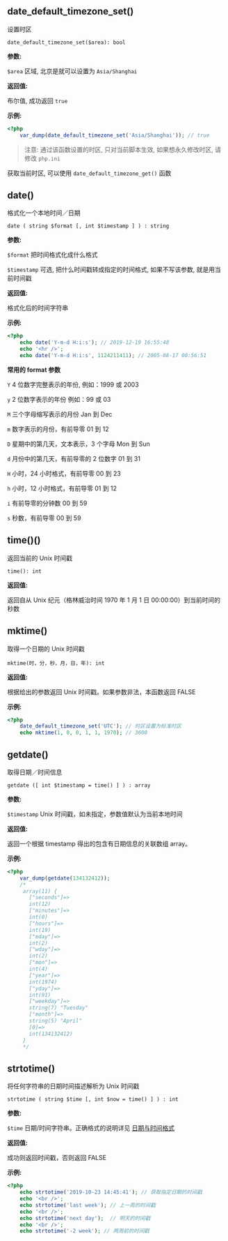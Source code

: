 ## date_default_timezone_set()

设置时区

```
date_default_timezone_set($area): bool
```

**参数:**

`$area` 区域, 北京是就可以设置为 `Asia/Shanghai`

**返回值:**

布尔值, 成功返回 `true` 

**示例:**

```php
<?php
	var_dump(date_default_timezone_set('Asia/Shanghai')); // true
```

> 注意: 通过该函数设置的时区, 只对当前脚本生效, 如果想永久修改时区, 请修改 `php.ini`

获取当前时区, 可以使用 `date_default_timezone_get()` 函数

## date()

格式化一个本地时间／日期

```
date ( string $format [, int $timestamp ] ) : string
```

**参数:**

`$format` 把时间格式化成什么格式

`$timestamp` 可选, 把什么时间戳转成指定的时间格式, 如果不写该参数, 就是用当前时间戳

**返回值:**

格式化后的时间字符串

**示例:**

```php
<?php
	echo date('Y-m-d H:i:s'); // 2019-12-19 16:55:48
	echo '<hr />';
	echo date('Y-m-d H:i:s', 1124211411); // 2005-08-17 00:56:51
```

**常用的 format 参数**

`Y` 4 位数字完整表示的年份, 例如：1999 或 2003

`y` 2 位数字表示的年份	例如：99 或 03

`M` 三个字母缩写表示的月份	Jan 到 Dec

`m` 数字表示的月份，有前导零	01 到 12

`D` 星期中的第几天，文本表示，3 个字母	Mon 到 Sun

`d` 月份中的第几天，有前导零的 2 位数字	01 到 31

`H` 小时，24 小时格式，有前导零	00 到 23

`h` 小时，12 小时格式，有前导零	01 到 12

`i` 有前导零的分钟数	00 到 59

`s` 秒数，有前导零	00 到 59

## time()()

返回当前的 Unix 时间戳

```
time(): int
```

**返回值:**

返回自从 Unix 纪元（格林威治时间 1970 年 1 月 1 日 00:00:00）到当前时间的秒数

## mktime()

取得一个日期的 Unix 时间戳

```
mktime(时，分，秒，月，日，年): int
```

**返回值:**

根据给出的参数返回 Unix 时间戳。如果参数非法，本函数返回 FALSE

**示例:**

```php
<?php
	date_default_timezone_set('UTC'); // 时区设置为标准时区
	echo mktime(1, 0, 0, 1, 1, 1970); // 3600
```

## getdate()

取得日期／时间信息

```
getdate ([ int $timestamp = time() ] ) : array
```

**参数:**

`$timestamp` Unix 时间戳，如未指定，参数值默认为当前本地时间

**返回值:**

返回一个根据 timestamp 得出的包含有日期信息的关联数组 array。 

**示例:**

```php
<?php
	var_dump(getdate(134132412)); 
	/*
	 array(11) {
	   ["seconds"]=>
	   int(12)
	   ["minutes"]=>
	   int(0)
	   ["hours"]=>
	   int(19)
	   ["mday"]=>
	   int(2)
	   ["wday"]=>
	   int(2)
	   ["mon"]=>
	   int(4)
	   ["year"]=>
	   int(1974)
	   ["yday"]=>
	   int(91)
	   ["weekday"]=>
	   string(7) "Tuesday"
	   ["month"]=>
	   string(5) "April"
	   [0]=>
	   int(134132412)
	 }
	 */
```

## strtotime()

将任何字符串的日期时间描述解析为 Unix 时间戳

```
strtotime ( string $time [, int $now = time() ] ) : int
```

**参数:**

`$time`  日期/时间字符串。正确格式的说明详见 [日期与时间格式](https://www.php.net/manual/zh/datetime.formats.php)

**返回值:**

成功则返回时间戳，否则返回 FALSE

**示例:**

```php
<?php
	echo strtotime('2019-10-23 14:45:41'); // 获取指定日期的时间戳
	echo '<br />';
	echo strtotime('last week'); // 上一周的时间戳
	echo '<br />';
	echo strtotime('next day');  // 明天的时间戳
	echo '<br />';
	echo strtotime('-2 week'); // 两周前的时间戳
```

